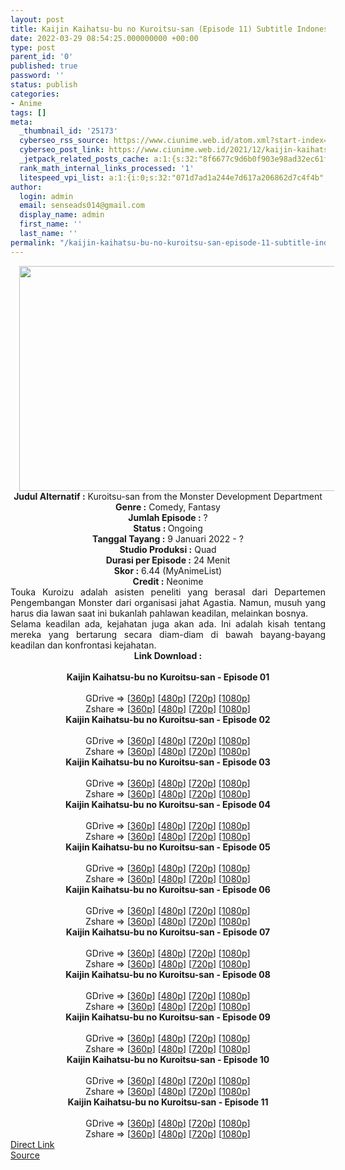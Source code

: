 ```yaml
---
layout: post
title: Kaijin Kaihatsu-bu no Kuroitsu-san (Episode 11) Subtitle Indonesia
date: 2022-03-29 08:54:25.000000000 +00:00
type: post
parent_id: '0'
published: true
password: ''
status: publish
categories:
- Anime
tags: []
meta:
  _thumbnail_id: '25173'
  cyberseo_rss_source: https://www.ciunime.web.id/atom.xml?start-index=1
  cyberseo_post_link: https://www.ciunime.web.id/2021/12/kaijin-kaihatsu-bu-no-kuroitsu-san.html
  _jetpack_related_posts_cache: a:1:{s:32:"8f6677c9d6b0f903e98ad32ec61f8deb";a:2:{s:7:"expires";i:1655406090;s:7:"payload";a:3:{i:0;a:1:{s:2:"id";i:25070;}i:1;a:1:{s:2:"id";i:25291;}i:2;a:1:{s:2:"id";i:24971;}}}}
  rank_math_internal_links_processed: '1'
  litespeed_vpi_list: a:1:{i:0;s:32:"071d7ad1a244e7d617a206862d7c4f4b";}
author:
  login: admin
  email: senseads014@gmail.com
  display_name: admin
  first_name: ''
  last_name: ''
permalink: "/kaijin-kaihatsu-bu-no-kuroitsu-san-episode-11-subtitle-indonesia/"
---
```

<div class="separator" style="clear: both; text-align: center;"><a href="https://blogger.googleusercontent.com/img/a/AVvXsEjTdQb4tZNieQ62DToXdSGX4tCJ8PwVKz0bNDwI2GE5E15_1PtwpI_8R3OCW2saTVJ5GzbKU4kBr5T_RbYXl9hrQovzdt4JRIkyHbY30NuixAlPI5Wg97WXDoai5Mid17J1Hslkprxrv7TihS0u-fpAS5czy5WW38NGTeE665GeQ8wZ7TuFIfa17ew7=s1280" style="margin-left: 1em; margin-right: 1em;"><img border="0" data-original-height="720" data-original-width="1280" height="360" src="{{ site.baseurl }}/assets/2022/03/AVvXsEjTdQb4tZNieQ62DToXdSGX4tCJ8PwVKz0bNDwI2GE5E15_1PtwpI_8R3OCW2saTVJ5GzbKU4kBr5T_RbYXl9hrQovzdt4JRIkyHbY30NuixAlPI5Wg97WXDoai5Mid17J1Hslkprxrv7TihS0u-fpAS5czy5WW38NGTeE665GeQ8wZ7TuFIfa17ew7=w640-h360" width="640" /></a></div>
<div class="separator" style="clear: both; text-align: center;"></div>
<div style="text-align: center;"><b>Judul</b><b><b> Alternatif</b> :</b>&nbsp;Kuroitsu-san from the Monster Development Department</div>
<div style="text-align: center;"><b><b>Genre :</b></b> Comedy, Fantasy</div>
<div style="text-align: center;"><b>Jumlah Episode :</b> ?<br /><b>Status :&nbsp;</b>Ongoing<br /><b>Tanggal Tayang :</b> 9 Januari 2022 - ?<br /><b>Studio Produksi :</b>&nbsp;Quad<br /><b>Durasi per Episode :</b> 24 Menit</div>
<div style="text-align: center;"><b>Skor :</b> 6.44 (MyAnimeList)</div>
<div style="text-align: center;"><b>Credit :</b>&nbsp;Neonime</div>
<div style="text-align: center;"></div>
<div style="text-align: justify;">
<div>Touka Kuroizu adalah asisten peneliti yang berasal dari Departemen Pengembangan Monster dari organisasi jahat Agastia. Namun, musuh yang harus dia lawan saat ini bukanlah pahlawan keadilan, melainkan bosnya.</div>
<div></div>
<div>Selama keadilan ada, kejahatan juga akan ada. Ini adalah kisah tentang mereka yang bertarung secara diam-diam di bawah bayang-bayang keadilan dan konfrontasi kejahatan.</div>
</div>
<div style="text-align: justify;"></div>
<div style="text-align: justify;"></div>
<div style="text-align: center;">
<div style="text-align: center;">
<div style="text-align: left;">
<div style="text-align: center;"><b>Link Download :</b></div>
<div style="text-align: center;"><b><br /></b></div>
<div style="text-align: center;"><span style="text-align: left;"><b>Kaijin Kaihatsu-bu no Kuroitsu-san&nbsp;</b></span><b>- Episode 01</b></div>
<div style="text-align: center;"><b><br /></b></div>
<div style="text-align: center;">GDrive =&gt; [<a href="https://www.mp4upload.com/iuviv98dnz6v" target="_blank" rel="noopener">360p</a>] [<a href="https://acefile.co/f/64796344/neonime_nona-kuroitsu-divispengembangan-monster-01-480p-zip" target="_blank" rel="noopener">480p</a>] [<a href="https://acefile.co/f/64796939/neonime_nona-kuroitsu-divispengembangan-monster-01-720p-zip" target="_blank" rel="noopener">720p</a>] [<a href="https://acefile.co/f/64797531/neonime_nona-kuroitsu-divispengembangan-monster-01-1080p-zip" target="_blank" rel="noopener">1080p</a>]</div>
<div style="text-align: center;">Zshare =&gt; [<a href="https://www5.zippyshare.com/v/UcIcMhoz/file.html" target="_blank" rel="noopener">360p</a>] [<a href="https://www73.zippyshare.com/v/gZC44hNc/file.html" target="_blank" rel="noopener">480p</a>] [<a href="https://www71.zippyshare.com/v/U6QQeGQW/file.html" target="_blank" rel="noopener">720p</a>] [<a href="https://www106.zippyshare.com/v/8oy6fw6P/file.html" target="_blank" rel="noopener">1080p</a>]</div>
<div style="text-align: center;"></div>
<div style="text-align: center;">
<div><span style="text-align: left;"><b>Kaijin Kaihatsu-bu no Kuroitsu-san&nbsp;</b></span><b>- Episode 02</b></div>
<div><b><br /></b></div>
<div>GDrive =&gt; [<a href="https://acefile.co/f/65421315/kkbnk-2-360p-samehadaku-care-mp4" target="_blank" rel="noopener">360p</a>] [<a href="https://acefile.co/f/65421323/kkbnk-2-480p-samehadaku-care-mp4" target="_blank" rel="noopener">480p</a>] [<a href="https://acefile.co/f/65421333/kkbnk-2-mp4hd-samehadaku-care-mp4" target="_blank" rel="noopener">720p</a>] [<a href="https://acefile.co/f/65422041/kkbnk-2-fullhd-samehadakuu-care-mp4" target="_blank" rel="noopener">1080p</a>]</div>
<div>Zshare =&gt; [<a href="https://www47.zippyshare.com/v/VvtakPIf/file.html" target="_blank" rel="noopener">360p</a>] [<a href="https://www110.zippyshare.com/v/70iJ7kPp/file.html" target="_blank" rel="noopener">480p</a>] [<a href="https://www29.zippyshare.com/v/ej2PMIkd/file.html" target="_blank" rel="noopener">720p</a>] [<a href="https://www3.zippyshare.com/v/85KocKpx/file.html" target="_blank" rel="noopener">1080p</a>]</div>
<div></div>
<div>
<div><span style="text-align: left;"><b>Kaijin Kaihatsu-bu no Kuroitsu-san&nbsp;</b></span><b>- Episode 03</b></div>
<div><b><br /></b></div>
<div>GDrive =&gt; [<a href="https://acefile.co/f/66640448/kkbnk-3-360p-samehadaku-care-mp4" target="_blank" rel="noopener">360p</a>] [<a href="https://acefile.co/f/66640459/kkbnk-3-480p-samehadaku-care-mp4" target="_blank" rel="noopener">480p</a>] [<a href="https://acefile.co/f/66640468/kkbnk-3-mp4hd-samehadaku-care-mp4" target="_blank" rel="noopener">720p</a>] [<a href="https://acefile.co/f/66641000/kkbnk-4-fullhd-samehadaku-care-mp4" target="_blank" rel="noopener">1080p</a>]</div>
<div>Zshare =&gt; [<a href="https://www57.zippyshare.com/v/8AVU5QCS/file.html" target="_blank" rel="noopener">360p</a>] [<a href="https://www57.zippyshare.com/v/9RaGa6r4/file.html" target="_blank" rel="noopener">480p</a>] [<a href="https://www57.zippyshare.com/v/3hqn2QFp/file.html" target="_blank" rel="noopener">720p</a>] [<a href="https://www71.zippyshare.com/v/Kwx0Tvpu/file.html" target="_blank" rel="noopener">1080p</a>]</div>
</div>
<div></div>
<div>
<div><span style="text-align: left;"><b>Kaijin Kaihatsu-bu no Kuroitsu-san&nbsp;</b></span><b>- Episode 04</b></div>
<div><b><br /></b></div>
<div>GDrive =&gt; [<a href="https://acefile.co/f/67317471/kkbnk-4-360p-samehadaku-care-mp4" target="_blank" rel="noopener">360p</a>] [<a href="https://acefile.co/f/67317485/kkbnk-4-480p-samehadaku-care-mp4" target="_blank" rel="noopener">480p</a>] [<a href="https://acefile.co/f/67317494/kkbnk-4-mp4hd-samehadaku-care-mp4" target="_blank" rel="noopener">720p</a>] [<a href="https://acefile.co/f/67317642/kkbnk-4-fullhd-samehadaku-care-mp4" target="_blank" rel="noopener">1080p</a>]</div>
<div>Zshare =&gt; [<a href="https://www120.zippyshare.com/v/kTSEArK3/file.html" target="_blank" rel="noopener">360p</a>] [<a href="https://www120.zippyshare.com/v/2YSg9lrD/file.html" target="_blank" rel="noopener">480p</a>] [<a href="https://www120.zippyshare.com/v/cgDrpyPM/file.html" target="_blank" rel="noopener">720p</a>] [<a href="https://www42.zippyshare.com/v/bg64ubZ0/file.html" target="_blank" rel="noopener">1080p</a>]</div>
</div>
<div></div>
<div>
<div><span style="text-align: left;"><b>Kaijin Kaihatsu-bu no Kuroitsu-san&nbsp;</b></span><b>- Episode 05</b></div>
<div><b><br /></b></div>
<div>GDrive =&gt; [<a href="https://acefile.co/f/67894614/kkbnk-5-360p-samehadaku-care-mp4" target="_blank" rel="noopener">360p</a>] [<a href="https://acefile.co/f/67894628/kkbnk-5-480p-samehadaku-care-mp4" target="_blank" rel="noopener">480p</a>] [<a href="https://acefile.co/f/67894645/kkbnk-5-mp4hd-samehadaku-care-mp4" target="_blank" rel="noopener">720p</a>] [<a href="https://acefile.co/f/67894641/kkbnk-5-fullhd-samehadaku-care-mp4" target="_blank" rel="noopener">1080p</a>]</div>
<div>Zshare =&gt; [<a href="https://www55.zippyshare.com/v/uM9J1RiX/file.html" target="_blank" rel="noopener">360p</a>] [<a href="https://www3.zippyshare.com/v/ZniLHODb/file.html" target="_blank" rel="noopener">480p</a>] [<a href="https://www3.zippyshare.com/v/xit3slhm/file.html" target="_blank" rel="noopener">720p</a>] [<a href="https://www3.zippyshare.com/v/cgzjOjYT/file.html" target="_blank" rel="noopener">1080p</a>]</div>
</div>
<div></div>
<div>
<div><span style="text-align: left;"><b>Kaijin Kaihatsu-bu no Kuroitsu-san&nbsp;</b></span><b>- Episode 06</b></div>
<div><b><br /></b></div>
<div>GDrive =&gt; [<a href="https://acefile.co/f/68527211/kkbnk-6-360p-samehadaku-care-mp4" target="_blank" rel="noopener">360p</a>] [<a href="https://acefile.co/f/68527219/kkbnk-6-480p-samehadaku-care-mp4" target="_blank" rel="noopener">480p</a>] [<a href="https://acefile.co/f/68527223/kkbnk-6-mp4hd-samehadaku-care-mp4" target="_blank" rel="noopener">720p</a>] [<a href="https://acefile.co/f/68527373/kkbnk-6-fullhd-samehadaku-care-mp4" target="_blank" rel="noopener">1080p</a>]</div>
<div>Zshare =&gt; [<a href="https://www53.zippyshare.com/v/2ZrRcIAT/file.html" target="_blank" rel="noopener">360p</a>] [<a href="https://www53.zippyshare.com/v/UogPFBc0/file.html" target="_blank" rel="noopener">480p</a>] [<a href="https://www53.zippyshare.com/v/rHUYo1Oy/file.html" target="_blank" rel="noopener">720p</a>] [<a href="https://www59.zippyshare.com/v/CK6YpbVw/file.html" target="_blank" rel="noopener">1080p</a>]</div>
</div>
<div></div>
<div>
<div><span style="text-align: left;"><b>Kaijin Kaihatsu-bu no Kuroitsu-san&nbsp;</b></span><b>- Episode 07</b></div>
<div><b><br /></b></div>
<div>GDrive =&gt; [<a href="https://acefile.co/f/69012978/kkbnk-7-360p-samehadaku-care-mp4" target="_blank" rel="noopener">360p</a>] [<a href="https://acefile.co/f/69012992/kkbnk-7-480p-samehadaku-care-mp4" target="_blank" rel="noopener">480p</a>] [<a href="https://acefile.co/f/69013001/kkbnk-7-mp4hd-samehadaku-care-mp4" target="_blank" rel="noopener">720p</a>] [<a href="https://acefile.co/f/69012936/kkbnk-7-fullhd-samehadaku-care-mp4" target="_blank" rel="noopener">1080p</a>]</div>
<div>Zshare =&gt; [<a href="https://www59.zippyshare.com/v/Akrgtv31/file.html" target="_blank" rel="noopener">360p</a>] [<a href="https://www59.zippyshare.com/v/0AA3Ds2K/file.html" target="_blank" rel="noopener">480p</a>] [<a href="https://www38.zippyshare.com/v/VUuv15nN/file.html" target="_blank" rel="noopener">720p</a>] [<a href="https://www95.zippyshare.com/v/OAuse7Ch/file.html" target="_blank" rel="noopener">1080p</a>]</div>
</div>
<div></div>
<div>
<div><span style="text-align: left;"><b>Kaijin Kaihatsu-bu no Kuroitsu-san&nbsp;</b></span><b>- Episode 08</b></div>
<div><b><br /></b></div>
<div>GDrive =&gt; [<a href="https://acefile.co/f/69591356/kkbnk-8-360p-samehadaku-care-mp4" target="_blank" rel="noopener">360p</a>] [<a href="https://acefile.co/f/69591361/kkbnk-8-480p-samehadaku-care-mp4" target="_blank" rel="noopener">480p</a>] [<a href="https://acefile.co/f/69591366/kkbnk-8-mp4hd-samehadaku-care-mp4" target="_blank" rel="noopener">720p</a>] [<a href="https://acefile.co/f/69591444/kkbnk-8-fullhd-samehadaku-care-mp4" target="_blank" rel="noopener">1080p</a>]</div>
<div>Zshare =&gt; [<a href="https://www108.zippyshare.com/v/0shtP0jh/file.html" target="_blank" rel="noopener">360p</a>] [<a href="https://www108.zippyshare.com/v/0eBhmaAr/file.html" target="_blank" rel="noopener">480p</a>] [<a href="https://www108.zippyshare.com/v/qSKjDy9v/file.html" target="_blank" rel="noopener">720p</a>] [<a href="https://www84.zippyshare.com/v/dy5XSQBB/file.html" target="_blank" rel="noopener">1080p</a>]</div>
</div>
<div></div>
<div>
<div><span style="text-align: left;"><b>Kaijin Kaihatsu-bu no Kuroitsu-san&nbsp;</b></span><b>- Episode 09</b></div>
<div><b><br /></b></div>
<div>GDrive =&gt; [<a href="https://acefile.co/f/70065164/kkbnk-9-360p-samehadaku-care-mp4" target="_blank" rel="noopener">360p</a>] [<a href="https://acefile.co/f/70065170/kkbnk-9-480p-samehadaku-care-mp4" target="_blank" rel="noopener">480p</a>] [<a href="https://acefile.co/f/70065174/kkbnk-9-mp4hd-samehadaku-care-mp4" target="_blank" rel="noopener">720p</a>] [<a href="https://acefile.co/f/70065511/kkbnk-9-fullhd-samehadaku-care-mp4" target="_blank" rel="noopener">1080p</a>]</div>
<div>Zshare =&gt; [<a href="https://www93.zippyshare.com/v/yi1hXXiN/file.html" target="_blank" rel="noopener">360p</a>] [<a href="https://www93.zippyshare.com/v/u8orW4eF/file.html" target="_blank" rel="noopener">480p</a>] [<a href="https://www93.zippyshare.com/v/97LZA3VF/file.html" target="_blank" rel="noopener">720p</a>] [<a href="https://www28.zippyshare.com/v/Iyu50rk2/file.html" target="_blank" rel="noopener">1080p</a>]</div>
</div>
<div></div>
<div>
<div><span style="text-align: left;"><b>Kaijin Kaihatsu-bu no Kuroitsu-san&nbsp;</b></span><b>- Episode 10</b></div>
<div><b><br /></b></div>
<div>GDrive =&gt; [<a href="https://acefile.co/f/70644796/kkbnk-10-360p-samehadaku-care-mp4" target="_blank" rel="noopener">360p</a>] [<a href="https://acefile.co/f/70644808/kkbnk-10-480p-samehadaku-care-mp4" target="_blank" rel="noopener">480p</a>] [<a href="https://acefile.co/f/70644821/kkbnk-10-mp4hd-samehadaku-care-mp4" target="_blank" rel="noopener">720p</a>] [<a href="https://acefile.co/f/70644819/kkbnk-10-fullhd-samehadaku-care-mp4" target="_blank" rel="noopener">1080p</a>]</div>
<div>Zshare =&gt; [<a href="https://www53.zippyshare.com/v/og6GpWXy/file.html" target="_blank" rel="noopener">360p</a>] [<a href="https://www53.zippyshare.com/v/ZliXcVP6/file.html" target="_blank" rel="noopener">480p</a>] [<a href="https://www53.zippyshare.com/v/otVMoXOL/file.html" target="_blank" rel="noopener">720p</a>] [<a href="https://www53.zippyshare.com/v/2iufBly3/file.html" target="_blank" rel="noopener">1080p</a>]</div>
</div>
<div></div>
<div>
<div><span style="text-align: left;"><b>Kaijin Kaihatsu-bu no Kuroitsu-san&nbsp;</b></span><b>- Episode 11</b></div>
<div><b><br /></b></div>
<div>GDrive =&gt; [<a href="https://acefile.co/f/71209189/kkbnk-11-360p-samehadaku-care-mp4" target="_blank" rel="noopener">360p</a>] [<a href="https://acefile.co/f/71209197/kkbnk-11-480p-samehadaku-care-mp4" target="_blank" rel="noopener">480p</a>] [<a href="https://acefile.co/f/71209201/kkbnk-11-mp4hd-samehadaku-care-mp4" target="_blank" rel="noopener">720p</a>] [<a href="https://acefile.co/f/71211532/kkbnk-11-fullhd-samehadaku-care-mp4" target="_blank" rel="noopener">1080p</a>]</div>
<div>Zshare =&gt; [<a href="https://www44.zippyshare.com/v/l6Hzx6im/file.html" target="_blank" rel="noopener">360p</a>] [<a href="https://www44.zippyshare.com/v/BiSAGW73/file.html" target="_blank" rel="noopener">480p</a>] [<a href="https://www44.zippyshare.com/v/SiS7uaho/file.html" target="_blank" rel="noopener">720p</a>] [<a href="https://www6.zippyshare.com/v/aAjOHG78/file.html" target="_blank" rel="noopener">1080p</a>]</div>
</div>
</div>
</div>
</div>
</div>
<link rel="stylesheet" href="https://cdnjs.cloudflare.com/ajax/libs/font-awesome/4.7.0/css/font-awesome.min.css" />
<div class="divbtn"> <a href="https://handymansurrender.com/fihup8buzv?key=94550f7ce39444073321dde3b8782f97" class="btn"><i class="fa fa-download"></i> Direct Link</a> <br /><a href="https://www.ciunime.web.id/2021/12/kaijin-kaihatsu-bu-no-kuroitsu-san.html">Source</a> </div>
